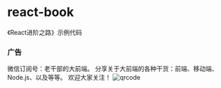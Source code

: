 # react-book
《React进阶之路》示例代码


### 广告

微信订阅号：老干部的大前端。
分享关于大前端的各种干货：前端、移动端、Node.js、以及等等。
欢迎大家关注！
![qrcode](https://github.com/xuchaobei/react-book/blob/master/qrcode.jpg)

